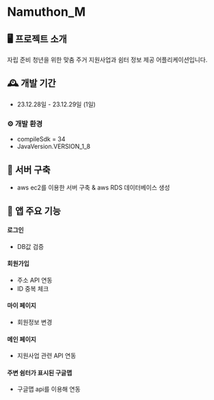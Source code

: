 # Namuthon_M

## 🖥️ 프로젝트 소개
자립 준비 청년을 위한 맞춤 주거 지원사업과 쉼터 정보 제공 어플리케이션입니다.
<br>

## 🕰️ 개발 기간
* 23.12.28일 - 23.12.29일 (1일)

### ⚙️ 개발 환경
- compileSdk = 34
- JavaVersion.VERSION_1_8

## 📌 서버 구축
- aws ec2를 이용한 서버 구축 & aws RDS 데이터베이스 생성
  
## 📌 앱 주요 기능
#### 로그인
- DB값 검증

#### 회원가입
- 주소 API 연동
- ID 중복 체크
  
#### 마이 페이지
- 회원정보 변경
  
#### 메인 페이지 
- 지원사업 관련 API 연동

#### 주변 쉼터가 표시된 구글맵
- 구글맵 api를 이용해 연동





